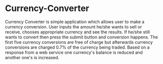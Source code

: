 # Currency-Converter

Currency Converter is simple application which allows user to make a currency conversion. User inputs the amount he/she wants to sell or receive, chooses appropriate currency and see the results. If he/she still wants to convert then press the submit button and conversion happens. The first five currency conversions are free of charge but afterwards currency conversions are charged 0.7% of the currency being traded. Based on a response from a web service one currency's balance is reduced and another one's is increased.
